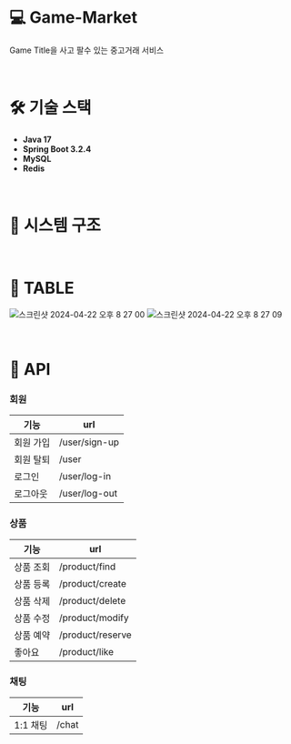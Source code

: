 # 💻 Game-Market
Game Title을 사고 팔수 있는 중고거래 서비스

<br>

# 🛠️ 기술 스택
* **Java 17**
* **Spring Boot 3.2.4**
* **MySQL**
* **Redis**

<br>

# 🧩 시스템 구조

<br>

# 📄 TABLE
![스크린샷 2024-04-22 오후 8 27 00](https://github.com/f-lab-edu/game-market/assets/58434352/587487cd-4a21-42e8-bccf-07da3ea52178)
![스크린샷 2024-04-22 오후 8 27 09](https://github.com/f-lab-edu/game-market/assets/58434352/890e78ee-48e1-4729-84d9-1184e963cb90)

<br>

# 📜 API

### 회원

| 기능   | url        |
|-------|------------|
| 회원 가입 | /user/sign-up  |
| 회원 탈퇴 | /user  |
| 로그인   | /user/log-in   |
| 로그아웃   | /user/log-out   |

### 상품

| 기능   | url        |
|-------|------------|
| 상품 조회 | /product/find  |
| 상품 등록 | /product/create  |
| 상품 삭제 | /product/delete  |
| 상품 수정 | /product/modify  |
| 상품 예약 | /product/reserve  |
| 좋아요   | /product/like  |

### 채팅

| 기능   | url        |
|-------|------------|
| 1:1 채팅 | /chat    |
